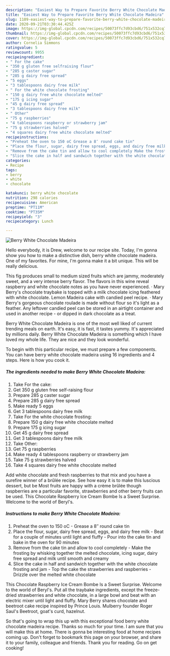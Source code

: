 ```yaml
---
description: "Easiest Way to Prepare Favorite Berry White Chocolate Madeira"
title: "Easiest Way to Prepare Favorite Berry White Chocolate Madeira"
slug: 1109-easiest-way-to-prepare-favorite-berry-white-chocolate-madeira
date: 2020-09-21T03:30:44.425Z
image: https://img-global.cpcdn.com/recipes/50073ffc7d93cbd6/751x532cq70/berry-white-chocolate-madeira-recipe-main-photo.jpg
thumbnail: https://img-global.cpcdn.com/recipes/50073ffc7d93cbd6/751x532cq70/berry-white-chocolate-madeira-recipe-main-photo.jpg
cover: https://img-global.cpcdn.com/recipes/50073ffc7d93cbd6/751x532cq70/berry-white-chocolate-madeira-recipe-main-photo.jpg
author: Cornelia Simmons
ratingvalue: 5
reviewcount: 9955
recipeingredient:
- " For the cake"
- "350 g gluten free selfraising flour"
- "285 g caster sugar"
- "285 g dairy free spread"
- "5 eggs"
- "3 tablespoons dairy free milk"
- " For the white chocolate frosting"
- "150 g dairy free white chocolate melted"
- "175 g icing sugar"
- "45 g dairy free spread"
- "3 tablespoons dairy free milk"
- " Other"
- "75 g raspberries"
- "4 tablespoons raspberry or strawberry jam"
- "75 g strawberries halved"
- "4 squares dairy free white chocolate melted"
recipeinstructions:
- "Preheat the oven to 150 oC Grease a 8″ round cake tin"
- "Place the flour, sugar, dairy free spread, eggs, and dairy free milk Beat for a couple of minutes until light and fluffy Pour into the cake tin and bake in the oven for 90 minutes"
- "Remove from the cake tin and allow to cool completely Make the frosting by whisking together the melted chocolate, icing sugar, dairy free spread and milk until smooth and creamy"
- "Slice the cake in half and sandwich together with the white chocolate frosting and jam Top the cake the strawberries and raspberries Drizzle over the melted white chocolate"
categories:
- Recipe
tags:
- berry
- white
- chocolate

katakunci: berry white chocolate 
nutrition: 298 calories
recipecuisine: American
preptime: "PT11M"
cooktime: "PT35M"
recipeyield: "3"
recipecategory: Lunch

---
```



![Berry White Chocolate Madeira](https://img-global.cpcdn.com/recipes/50073ffc7d93cbd6/751x532cq70/berry-white-chocolate-madeira-recipe-main-photo.jpg)

Hello everybody, it is Drew, welcome to our recipe site. Today, I'm gonna show you how to make a distinctive dish, berry white chocolate madeira. One of my favorites. For mine, I'm gonna make it a bit unique. This will be really delicious.

This fig produces small to medium sized fruits which are jammy, moderately sweet, and a very intense berry flavor. The flavors in this wine reveal raspberry and white chocolate notes as you have never experienced. · Mary Berry&#39;s chocolate traybake is topped with a milk chocolate icing feathered with white chocolate. Lemon Madeira cake with candied peel recipe. · Mary Berry&#39;s gorgeous chocolate roulade is made without flour so it&#39;s light as a feather. Any leftover candied peel can be stored in an airtight container and used in another recipe - or dipped in dark chocolate as a treat.

Berry White Chocolate Madeira is one of the most well liked of current trending meals on earth. It's easy, it is fast, it tastes yummy. It's appreciated by millions daily. Berry White Chocolate Madeira is something which I have loved my whole life. They are nice and they look wonderful.


To begin with this particular recipe, we must prepare a few components. You can have berry white chocolate madeira using 16 ingredients and 4 steps. Here is how you cook it.

<!--inarticleads1-->

##### The ingredients needed to make Berry White Chocolate Madeira:

1. Take  For the cake:
1. Get 350 g gluten free self-raising flour
1. Prepare 285 g caster sugar
1. Prepare 285 g dairy free spread
1. Make ready 5 eggs
1. Get 3 tablespoons dairy free milk
1. Take  For the white chocolate frosting:
1. Prepare 150 g dairy free white chocolate melted
1. Prepare 175 g icing sugar
1. Get 45 g dairy free spread
1. Get 3 tablespoons dairy free milk
1. Take  Other:
1. Get 75 g raspberries
1. Make ready 4 tablespoons raspberry or strawberry jam
1. Take 75 g strawberries halved
1. Take 4 squares dairy free white chocolate melted


Add white chocolate and fresh raspberries to that mix and you have a surefire winner of a brûlée recipe. See how easy it is to make this luscious dessert, but be Most fruits are happy with a crème brûlée though raspberries are a particular favorite, strawberries and other berry fruits can be used. This Chocolate Raspberry Ice Cream Bombe Is a Sweet Surprise. Welcome to the world of Beryl&#39;s. 

<!--inarticleads2-->

##### Instructions to make Berry White Chocolate Madeira:

1. Preheat the oven to 150 oC - Grease a 8″ round cake tin
1. Place the flour, sugar, dairy free spread, eggs, and dairy free milk - Beat for a couple of minutes until light and fluffy - Pour into the cake tin and bake in the oven for 90 minutes
1. Remove from the cake tin and allow to cool completely - Make the frosting by whisking together the melted chocolate, icing sugar, dairy free spread and milk until smooth and creamy
1. Slice the cake in half and sandwich together with the white chocolate frosting and jam - Top the cake the strawberries and raspberries - Drizzle over the melted white chocolate


This Chocolate Raspberry Ice Cream Bombe Is a Sweet Surprise. Welcome to the world of Beryl&#39;s. Put all the traybake ingredients, except the freeze-dried strawberries and white chocolate, in a large bowl and beat with an electric mixer until light and fluffy. Mary Berry shares chocolate and beetroot cake recipe inspired by Prince Louis. Mulberry founder Roger Saul&#39;s Beetroot, goat&#39;s curd, hazelnut. 

So that's going to wrap this up with this exceptional food berry white chocolate madeira recipe. Thanks so much for your time. I am sure that you will make this at home. There is gonna be interesting food at home recipes coming up. Don't forget to bookmark this page on your browser, and share it to your family, colleague and friends. Thank you for reading. Go on get cooking!
